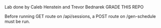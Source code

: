 Lab done by Caleb Henstein and Trevor Bednarek
GRADE THIS REPO

Before running GET route on /api/sessions, a POST route on /gen-schedule must be run.